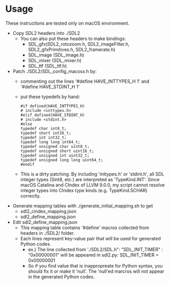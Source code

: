 # Usage #

These instructions are tested only on macOS environment.

*   Copy SDL2 headers into ./SDL2
    *   You can also put these headers to make bindings:
        *   SDL_gfx(SDL2_rotozoom.h, SDL2_imageFilter.h, SDL2_gfxPrimitives.h, SDL2_framerate.h)
        *   SDL_image (SDL_image.h)
        *   SDL_mixer (SDL_mixer.h)
        *   SDL_ttf (SDL_ttf.h)
*   Patch ./SDL2/SDL_config_macosx.h by:
    *   commenting out the lines '#define HAVE_INTTYPES_H 1' and '#define HAVE_STDINT_H 1'
    *   put these typedefs by hand:

            #if defined(HAVE_INTTYPES_H)
            # include <inttypes.h>
            #elif defined(HAVE_STDINT_H)
            # include <stdint.h>
            #else
            typedef char int8_t;
            typedef short int16_t;
            typedef int int32_t;
            typedef long long int64_t;
            typedef unsigned char uint8_t;
            typedef unsigned short uint16_t;
            typedef unsigned int uint32_t;
            typedef unsigned long long uint64_t;
            #endif

    *   This is a dirty patching. By including 'inttypes.h' or 'stdint.h', all SDL integer types (Sint8, etc.) are interpreted as 'TypeKind.INT'. Since macOS Catalina and CIndex of LLVM 9.0.0, my script cannot resolve integer types into CIndex type kinds (e.g. TypeKind.SCHAR) correctly.
*   Generate mapping tables with ./generate_initial_mapping.sh to get
    *   sdl2_cindex_mapping.json
    *   sdl2_define_mapping.json
*   Edit sdl2_define_mapping.json
    *   This mapping table contains '#define' macros collected from headers in ./SDL2/ folder.
    *   Each lines represent key-value pair that will be used for generated Python codes.
        *   ex.) The line collected from './SDL2/SDL.h":
                "SDL_INIT_TIMER" : "0x00000001"
            will be appeared in sdl2.py:
                SDL_INIT_TIMER = 0x00000001
        *   So if you find value that is inappropreate for Python syntax,
            you should fix it or make it 'null'. The 'null'ed marcros will not
            appear in the generated Python codes.
